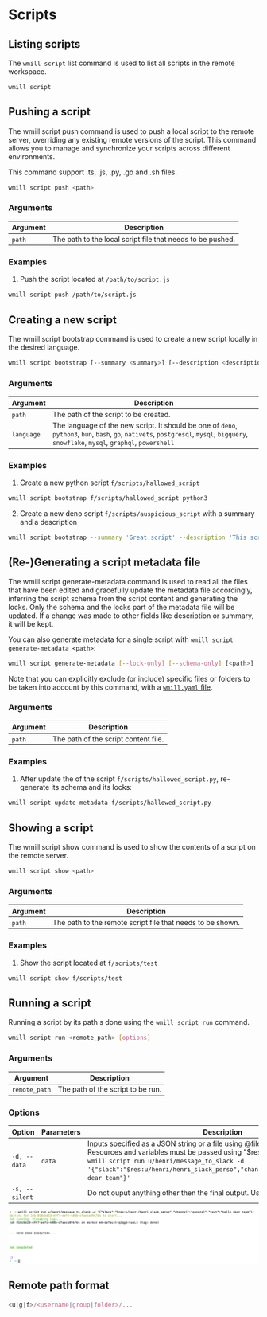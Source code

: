 # Scripts

## Listing scripts

The `wmill script` list command is used to list all scripts in the remote workspace.

```bash
wmill script
```

## Pushing a script

The wmill script push command is used to push a local script to the remote server, overriding any existing remote versions of the script. This command allows you to manage and synchronize your scripts across different environments.

This command support .ts, .js, .py, .go and .sh files.

```bash
wmill script push <path>
```

### Arguments

| Argument | Description                                                |
| -------- | ---------------------------------------------------------- |
| `path`   | The path to the local script file that needs to be pushed. |

### Examples

1. Push the script located at `/path/to/script.js`

```bash
wmill script push /path/to/script.js
```

## Creating a new script

The wmill script bootstrap command is used to create a new script locally in the desired language.

```bash
wmill script bootstrap [--summary <summary>] [--description <description>] <path> <language>
```

### Arguments

| Argument   | Description                                                                                                                                                                              |
| ---------- | ---------------------------------------------------------------------------------------------------------------------------------------------------------------------------------------- |
| `path`     | The path of the script to be created.                                                                                                                                                    |
| `language` | The language of the new script. It should be one of `deno`, `python3`, `bun`, `bash`, `go`, `nativets`, `postgresql`, `mysql`, `bigquery`, `snowflake`, `mysql`, `graphql`, `powershell` |

### Examples

1. Create a new python script `f/scripts/hallowed_script`

```bash
wmill script bootstrap f/scripts/hallowed_script python3
```

2. Create a new deno script `f/scripts/auspicious_script` with a summary and a description

```bash
wmill script bootstrap --summary 'Great script' --description 'This script does this and that' f/scripts/auspicious_script deno
```

## (Re-)Generating a script metadata file

The wmill script generate-metadata command is used to read all the files that have been edited and gracefully update the metadata file accordingly, inferring the script schema from the script content and generating the locks. Only the schema and the locks part of the metadata file will be updated. If a change was made to other fields like description or summary, it will be kept.

You can also generate metadata for a single script with `wmill script generate-metadata <path>`:

```bash
wmill script generate-metadata [--lock-only] [--schema-only] [<path>]
```

Note that you can explicitly exclude (or include) specific files or folders to be taken into account by this command, with a [`wmill.yaml` file](https://github.com/windmill-labs/windmill-sync-example/blob/main/wmill.yaml).

### Arguments

| Argument   | Description                            |
| ---------- | -------------------------------------- |
| `path`     | The path of the script content file.   |

### Examples

1. After update the of the script `f/scripts/hallowed_script.py`, re-generate its schema and its locks:

```bash
wmill script update-metadata f/scripts/hallowed_script.py
```

## Showing a script

The wmill script show command is used to show the contents of a script on the remote server.

```bash
wmill script show <path>
```

### Arguments

| Argument | Description                                                |
| -------- | ---------------------------------------------------------- |
| `path`   | The path to the remote script file that needs to be shown. |

### Examples

1. Show the script located at `f/scripts/test`

```bash
wmill script show f/scripts/test
```

## Running a script

Running a script by its path s done using the `wmill script run` command.

```bash
wmill script run <remote_path> [options]
```

### Arguments

| Argument      | Description                       |
| ------------- | --------------------------------- |
| `remote_path` | The path of the script to be run. |

### Options

| Option         | Parameters | Description                                                                   |
| -------------- | ---------- | ----------------------------------------------------------------------------- |
| `-d, --data`   | `data`     | Inputs specified as a JSON string or a file using @filename or stdin using @- . Resources and variables must be passed using "$res:..." or "$var:..." For example `wmill script run u/henri/message_to_slack -d '{"slack":"$res:u/henri/henri_slack_perso","channel":"general","text":"hello dear team"}'` |
| `-s, --silent` |            | Do not ouput anything other then the final output. Useful for scripting.      |

![CLI arguments](../../assets/cli/cli_arguments.png "CLI arguments")

## Remote path format

```js
<u|g|f>/<username|group|folder>/...
```
